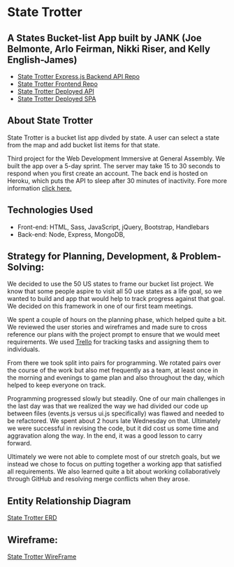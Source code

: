 # State Trotter
## A States Bucket-list App built by JANK (Joe Belmonte, Arlo Feirman, Nikki Riser, and Kelly English-James)
- [State Trotter Express.js Backend API Repo](https://github.com/WDI-BOS-17-JANK/backend-state-trotter)
- [State Trotter Frontend Repo](https://github.com/WDI-BOS-17-JANK/frontend-state-trotter)
- [State Trotter Deployed API](https://mysterious-plains-14810.herokuapp.com/)
- [State Trotter Deployed SPA](https://wdi-bos-17-jank.github.io/frontend-state-trotter/)

## About State Trotter
State Trotter is a bucket list app divded by state. A user can select a state from the map and add bucket list items for that state.

Third project for the Web Development Immersive at General Assembly.
We built the app over a 5-day sprint. The server may take 15 to 30 seconds to respond when you first create an account. The back end is hosted on Heroku, which puts the API to sleep after 30 minutes of inactivity.
Fore more information [click here.](https://devcenter.heroku.com/articles/free-dyno-hours)

## Technologies Used
- Front-end: HTML, Sass, JavaScript, jQuery, Bootstrap, Handlebars
- Back-end: Node, Express, MongoDB,

## Strategy for Planning, Development, & Problem-Solving:
We decided to use the 50 US states to frame our bucket list project.  We know that some
people aspire to visit all 50 use states as a life goal, so we wanted to build and app
that would help to track progress against that goal.  We decided on this framework in
one of our first team meetings.

We spent a couple of hours on the planning phase, which helped quite a bit.  We
reviewed the user stories and wireframes and made sure to cross reference our plans
with the project prompt to ensure that we would meet requirements.  We used [Trello](https://trello.com/) for tracking tasks and assigning them to individuals.

From there we took split into pairs for programming.  We rotated pairs over the course
of the work but also met frequently as a team, at least once in the morning and evenings
to game plan and also throughout the day, which helped to keep everyone on track.

Programming progressed slowly but steadily. One of our main challenges in the last
day was that we realized the way we had divided our code up between files (events.js
versus ui.js specifically) was flawed and needed to be refactored.  We spent about
2 hours late Wednesday on that.  Ultimately we were successful in revising the code,
but it did cost us some time and aggravation along the way.  In the end, it was a
good lesson to carry forward.

Ultimately we were not able to complete most of our stretch goals, but we instead
we chose to focus on putting together a working app that satisfied all requirements.
We also learned quite a bit about working collaboratively through GitHub and
resolving merge conflicts when they arose.

## Entity Relationship Diagram
 [State Trotter ERD](https://www.dropbox.com/s/9rsuenwt6w0ldam/ERD-revised-2.png?dl=0)

## Wireframe:
 [State Trotter WireFrame](https://drive.google.com/file/d/0B085YpY7Y_tmVUJtVDVpbnNJUkk/view)


